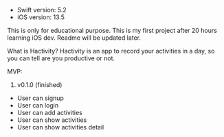 - Swift version: 5.2
- iOS version: 13.5

This is only for educational purpose. This is my first project after 20 hours learning iOS dev. Readme will be updated later.

What is Hactivity? Hactivity is an app to record your activities in a day, so you can tell are you productive or not.

MVP:
1. v0.1.0 (finished)
  - User can signup
  - User can login
  - User can add activities
  - User can show activities
  - User can show activities detail